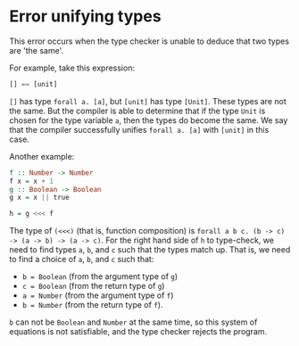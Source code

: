 # Error unifying types

This error occurs when the type checker is unable to deduce that two types are 'the same'.

For example, take this expression:

```purescript
[] == [unit]
```

`[]` has type `forall a. [a]`, but `[unit]` has type `[Unit]`. These types are not the same. But the compiler is able to determine that if the type `Unit` is chosen for the type variable `a`, then the types do become the same. We say that the compiler successfully unifies `forall a. [a]` with `[unit]` in this case.

Another example:

```purescript
f :: Number -> Number
f x = x + 1
g :: Boolean -> Boolean
g x = x || true

h = g <<< f
```

The type of `(<<<)` (that is, function composition) is `forall a b c. (b -> c) -> (a -> b) -> (a -> c)`. For the right hand side of `h` to type-check, we need to find types `a`, `b`, and `c` such that the types match up. That is, we need to find a choice of `a`, `b`, and `c` such that:

* `b = Boolean` (from the argument type of `g`)
* `c = Boolean` (from the return type of `g`)
* `a = Number` (from the argument type of `f`)
* `b = Number` (from the return type of `f`).

`b` can not be `Boolean` and `Number` at the same time, so this system of equations is not satisfiable, and the type checker rejects the program.